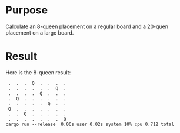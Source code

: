 # Purpose
Calculate an 8-queen placement on a regular board and a 20-quen placement on a large board.

# Result
Here is the 8-queen result:
```
 .  .  .  Q  .  .  .  .
 .  .  .  .  .  .  Q  .
 .  .  .  .  Q  .  .  .
 .  Q  .  .  .  .  .  .
 .  .  .  .  .  Q  .  .
 Q  .  .  .  .  .  .  .
 .  .  Q  .  .  .  .  .
 .  .  .  .  .  .  .  Q
cargo run --release  0.06s user 0.02s system 10% cpu 0.712 total
```
